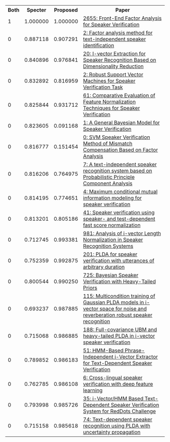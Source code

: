 <html><table><tr>
<th>Both</th>
<th>Specter</th>
<th>Proposed</th>
<th>Paper</th>
</tr>
<tr>
<td>1</td>
<td>1.000000</td>
<td>1.000000</td>
<td><a href="https://www.semanticscholar.org/paper/40e8d23231469e6495d3e06086e64df93e9dcfa0">2655: Front-End Factor Analysis for Speaker Verification</a></td>
</tr>
<tr>
<td>0</td>
<td>0.887118</td>
<td>0.907291</td>
<td><a href="https://www.semanticscholar.org/paper/9ed575ef7d30d1b851c08261f1f37a1ae6dc03b0">2: Factor analysis method for text-independent speaker identification</a></td>
</tr>
<tr>
<td>0</td>
<td>0.840896</td>
<td>0.976841</td>
<td><a href="https://www.semanticscholar.org/paper/8478c2cfad1bcbe99881b8e435a561a6d615a1e2">20: I-vector Extraction for Speaker Recognition Based on Dimensionality Reduction</a></td>
</tr>
<tr>
<td>0</td>
<td>0.832892</td>
<td>0.816959</td>
<td><a href="https://www.semanticscholar.org/paper/0040bd3465755e55cff1b40b1640f9598144ce71">2: Robust Support Vector Machines for Speaker Verification Task</a></td>
</tr>
<tr>
<td>0</td>
<td>0.825844</td>
<td>0.931712</td>
<td><a href="https://www.semanticscholar.org/paper/e2127bdba2dd2356a047519f8ade4dddf075c04b">61: Comparative Evaluation of Feature Normalization Techniques for Speaker Verification</a></td>
</tr>
<tr>
<td>0</td>
<td>0.823605</td>
<td>0.091168</td>
<td><a href="https://www.semanticscholar.org/paper/9e7fa43a2fdaac6696a7c106900e671eb54418ff">1: A General Bayesian Model for Speaker Verification</a></td>
</tr>
<tr>
<td>0</td>
<td>0.816777</td>
<td>0.151454</td>
<td><a href="https://www.semanticscholar.org/paper/f4f288132d82eb78a5e183fc4966d5daa3eb026c">0: SVM Speaker Verification Method of Mismatch Compensation Based on Factor Analysis</a></td>
</tr>
<tr>
<td>0</td>
<td>0.816206</td>
<td>0.764975</td>
<td><a href="https://www.semanticscholar.org/paper/9b8127e5d8befc5677bee26323a71f89595b333f">7: A text-independent speaker recognition system based on Probabilistic Principle Component Analysis</a></td>
</tr>
<tr>
<td>0</td>
<td>0.814195</td>
<td>0.774651</td>
<td><a href="https://www.semanticscholar.org/paper/000f6e26513dc813ab9e262e5dcb774021ebd083">4: Maximum conditional mutual information modeling for speaker verification</a></td>
</tr>
<tr>
<td>0</td>
<td>0.813201</td>
<td>0.805186</td>
<td><a href="https://www.semanticscholar.org/paper/34dcc00a5547b58fbda436033ff8454efda02190">41: Speaker verification using speaker- and test-dependent fast score normalization</a></td>
</tr>
<tr>
<td>0</td>
<td>0.712745</td>
<td>0.993381</td>
<td><a href="https://www.semanticscholar.org/paper/71b0e39e6b59f3d1914c294e1d37cf75e6b73718">981: Analysis of i-vector Length Normalization in Speaker Recognition Systems</a></td>
</tr>
<tr>
<td>0</td>
<td>0.752359</td>
<td>0.992875</td>
<td><a href="https://www.semanticscholar.org/paper/4a0ecc6c750edb864900c2210aa9e95ea0f361b7">201: PLDA for speaker verification with utterances of arbitrary duration</a></td>
</tr>
<tr>
<td>0</td>
<td>0.800544</td>
<td>0.990250</td>
<td><a href="https://www.semanticscholar.org/paper/c918e2834a6603f063e4c4bb01c24e8261896629">725: Bayesian Speaker Verification with Heavy-Tailed Priors</a></td>
</tr>
<tr>
<td>0</td>
<td>0.693237</td>
<td>0.987885</td>
<td><a href="https://www.semanticscholar.org/paper/3876b92430021585c9204a2a92b4b01d1f259a74">115: Multicondition training of Gaussian PLDA models in i-vector space for noise and reverberation robust speaker recognition</a></td>
</tr>
<tr>
<td>0</td>
<td>0.715068</td>
<td>0.986885</td>
<td><a href="https://www.semanticscholar.org/paper/0c42b16497e62c5a8d50be72541d791b9e734083">188: Full-covariance UBM and heavy-tailed PLDA in i-vector speaker verification</a></td>
</tr>
<tr>
<td>0</td>
<td>0.789852</td>
<td>0.986183</td>
<td><a href="https://www.semanticscholar.org/paper/cfabb66b5fafe0c085f6e1ea770aa6b9fd6b8800">51: HMM-Based Phrase-Independent i-Vector Extractor for Text-Dependent Speaker Verification</a></td>
</tr>
<tr>
<td>0</td>
<td>0.762785</td>
<td>0.986108</td>
<td><a href="https://www.semanticscholar.org/paper/6056ea9bf7005e6a186ce23704318f78d668ca04">6: Cross-lingual speaker verification with deep feature learning</a></td>
</tr>
<tr>
<td>0</td>
<td>0.793998</td>
<td>0.985726</td>
<td><a href="https://www.semanticscholar.org/paper/63a33cbe736e8fe19e5a5ab3f3a5aded514a27f3">35: i-Vector/HMM Based Text-Dependent Speaker Verification System for RedDots Challenge</a></td>
</tr>
<tr>
<td>0</td>
<td>0.715158</td>
<td>0.985618</td>
<td><a href="https://www.semanticscholar.org/paper/41d1f358c5088d4094517246015323669b43e49a">74: Text-dependent speaker recognition using PLDA with uncertainty propagation</a></td>
</tr>
</table></html>
